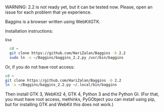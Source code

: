 WARNING: 2.2 is not ready yet, but it can be tested now. Please, open an issue for each problem that ye experience.

Baggins is a browser written using WebKitGTK.

Installation instructions:

    Use
```bash
  cd ~
  git clone https://github.com/HariZalan/Baggins -b 2.2
  sudo ln -s ~/Baggins/baggins_2.2.py /usr/bin/baggins
```
Or, if you do not have root access:
```bash
cd ~
git clone https://github.com/HariZalan/Baggins -b 2.2
ln -s ~/Baggins/baggins_2.2.py ~/.local/bin/baggins
```
Then install GTK 3, WebKit2 4, GTK 4, Python 3 and the Python GI. (For that, you must have root access, methinks, PyGObject you can install using pip, but for installing GTK and WebKit this does not work.)
